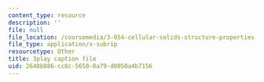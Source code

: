 ```yaml
---
content_type: resource
description: ''
file: null
file_location: /coursemedia/3-054-cellular-solids-structure-properties-and-applications-spring-2015/2648b886cc8c56508a79d0050a4b7156_bDnia4HJRqk.vtt
file_type: application/x-subrip
resourcetype: Other
title: 3play caption file
uid: 2648b886-cc8c-5650-8a79-d0050a4b7156
---
```

